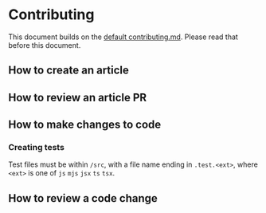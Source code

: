 # Contributing

This document builds on the [default contributing.md](https://github.com/comcode-org/.github/blob/main/CONTRIBUTING.md). Please read that before this document.

## How to create an article

## How to review an article PR

## How to make changes to code

### Creating tests

Test files must be within `/src`, with a file name ending in `.test.<ext>`, where `<ext>` is one of `js` `mjs` `jsx` `ts` `tsx`.

## How to review a code change
